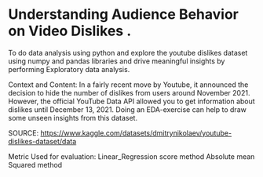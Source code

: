 #  Understanding Audience Behavior on Video Dislikes .
To do data analysis using python and explore the youtube dislikes dataset using numpy and pandas libraries and drive meaningful insights by performing Exploratory data analysis.

Context and Content: In a fairly recent move by Youtube, it announced the decision to hide the
number of dislikes from users around November 2021. However, the official YouTube Data API allowed you to
get information about dislikes until December 13, 2021. Doing an EDA-exercise can help to draw some unseen
insights from this dataset.

SOURCE: https://www.kaggle.com/datasets/dmitrynikolaev/youtube-dislikes-dataset/data

Metric Used for evaluation: 
  Linear_Regression score method 
  Absolute mean Squared method

